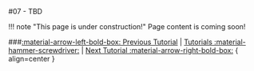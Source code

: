 #07 - TBD

!!! note "This page is under construction!"
	Page content is coming soon!

###[:material-arrow-left-bold-box: Previous Tutorial](06_TBD.md) | [ Tutorials :material-hammer-screwdriver:](03_Root_Extraction.md) | [Next Tutorial :material-arrow-right-bold-box:](08_TBD.md) { align=center }